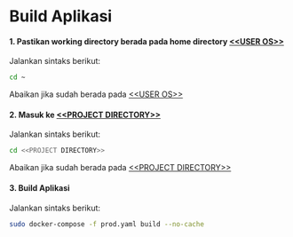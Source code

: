 # Build Aplikasi

#### <a name="langkah1">1. Pastikan working directory berada pada home directory [\<\<USER OS\>\>](/placeholder.md#user-os)</a>

Jalankan sintaks berikut:

```bash
cd ~
````

Abaikan jika sudah berada pada [\<\<USER OS\>\>](/placeholder.md#user-os)

#### <a name="langkah2">2. Masuk ke [\<\<PROJECT DIRECTORY\>\>](/placeholder.md#project-directory)</a>

Jalankan sintaks berikut:

```bash
cd <<PROJECT DIRECTORY>>
```

Abaikan jika sudah berada pada [\<\<PROJECT DIRECTORY\>\>](/placeholder.md#project-directory)

#### <a name="langkah3">3. Build Aplikasi</a>

Jalankan sintaks berikut:

```bash
sudo docker-compose -f prod.yaml build --no-cache
````
